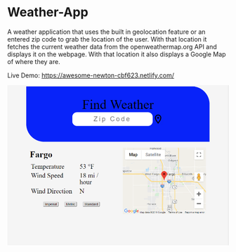 # Weather-App
A weather application that uses the built in geolocation feature or an entered zip code to grab the location of the user. With that location it fetches the current weather data from the openweathermap.org API and displays it on the webpage. With that location it also displays a Google Map of where they are.

Live Demo: https://awesome-newton-cbf623.netlify.com/

![Screenshot of weather app](screenshot.PNG)
